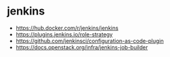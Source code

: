 # jenkins
- https://hub.docker.com/r/jenkins/jenkins
- https://plugins.jenkins.io/role-strategy
- https://github.com/jenkinsci/configuration-as-code-plugin
- https://docs.openstack.org/infra/jenkins-job-builder
